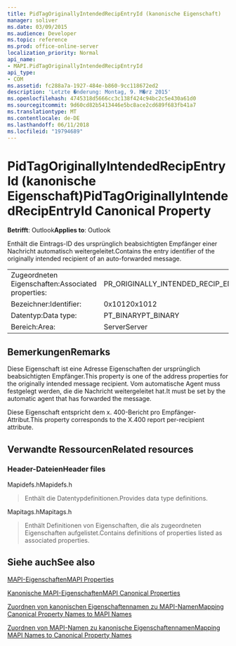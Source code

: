 ```yaml
---
title: PidTagOriginallyIntendedRecipEntryId (kanonische Eigenschaft)
manager: soliver
ms.date: 03/09/2015
ms.audience: Developer
ms.topic: reference
ms.prod: office-online-server
localization_priority: Normal
api_name:
- MAPI.PidTagOriginallyIntendedRecipEntryId
api_type:
- COM
ms.assetid: fc288a7a-1927-484e-b860-9cc118672ed2
description: 'Letzte �nderung: Montag, 9. M�rz 2015'
ms.openlocfilehash: 4745318d5666cc3c138f424c94bc2c5e430a61d0
ms.sourcegitcommit: 9d60cd82b5413446e5bc8ace2cd689f683fb41a7
ms.translationtype: MT
ms.contentlocale: de-DE
ms.lasthandoff: 06/11/2018
ms.locfileid: "19794689"
---
```

# <a name="pidtagoriginallyintendedrecipentryid-canonical-property"></a><span data-ttu-id="21f1b-103">PidTagOriginallyIntendedRecipEntryId (kanonische Eigenschaft)</span><span class="sxs-lookup"><span data-stu-id="21f1b-103">PidTagOriginallyIntendedRecipEntryId Canonical Property</span></span>

  
  
<span data-ttu-id="21f1b-104">**Betrifft**: Outlook</span><span class="sxs-lookup"><span data-stu-id="21f1b-104">**Applies to**: Outlook</span></span> 
  
<span data-ttu-id="21f1b-105">Enthält die Eintrags-ID des ursprünglich beabsichtigten Empfänger einer Nachricht automatisch weitergeleitet.</span><span class="sxs-lookup"><span data-stu-id="21f1b-105">Contains the entry identifier of the originally intended recipient of an auto-forwarded message.</span></span>
  
|||
|:-----|:-----|
|<span data-ttu-id="21f1b-106">Zugeordneten Eigenschaften:</span><span class="sxs-lookup"><span data-stu-id="21f1b-106">Associated properties:</span></span>  <br/> |<span data-ttu-id="21f1b-107">PR_ORIGINALLY_INTENDED_RECIP_ENTRYID</span><span class="sxs-lookup"><span data-stu-id="21f1b-107">PR_ORIGINALLY_INTENDED_RECIP_ENTRYID</span></span>  <br/> |
|<span data-ttu-id="21f1b-108">Bezeichner:</span><span class="sxs-lookup"><span data-stu-id="21f1b-108">Identifier:</span></span>  <br/> |<span data-ttu-id="21f1b-109">0x1012</span><span class="sxs-lookup"><span data-stu-id="21f1b-109">0x1012</span></span>  <br/> |
|<span data-ttu-id="21f1b-110">Datentyp:</span><span class="sxs-lookup"><span data-stu-id="21f1b-110">Data type:</span></span>  <br/> |<span data-ttu-id="21f1b-111">PT_BINARY</span><span class="sxs-lookup"><span data-stu-id="21f1b-111">PT_BINARY</span></span>  <br/> |
|<span data-ttu-id="21f1b-112">Bereich:</span><span class="sxs-lookup"><span data-stu-id="21f1b-112">Area:</span></span>  <br/> |<span data-ttu-id="21f1b-113">Server</span><span class="sxs-lookup"><span data-stu-id="21f1b-113">Server</span></span>  <br/> |
   
## <a name="remarks"></a><span data-ttu-id="21f1b-114">Bemerkungen</span><span class="sxs-lookup"><span data-stu-id="21f1b-114">Remarks</span></span>

<span data-ttu-id="21f1b-115">Diese Eigenschaft ist eine Adresse Eigenschaften der ursprünglich beabsichtigten Empfänger.</span><span class="sxs-lookup"><span data-stu-id="21f1b-115">This property is one of the address properties for the originally intended message recipient.</span></span> <span data-ttu-id="21f1b-116">Vom automatische Agent muss festgelegt werden, die die Nachricht weitergeleitet hat.</span><span class="sxs-lookup"><span data-stu-id="21f1b-116">It must be set by the automatic agent that has forwarded the message.</span></span>
  
<span data-ttu-id="21f1b-117">Diese Eigenschaft entspricht dem x. 400-Bericht pro Empfänger-Attribut.</span><span class="sxs-lookup"><span data-stu-id="21f1b-117">This property corresponds to the X.400 report per-recipient attribute.</span></span>
  
## <a name="related-resources"></a><span data-ttu-id="21f1b-118">Verwandte Ressourcen</span><span class="sxs-lookup"><span data-stu-id="21f1b-118">Related resources</span></span>

### <a name="header-files"></a><span data-ttu-id="21f1b-119">Header-Dateien</span><span class="sxs-lookup"><span data-stu-id="21f1b-119">Header files</span></span>

<span data-ttu-id="21f1b-120">Mapidefs.h</span><span class="sxs-lookup"><span data-stu-id="21f1b-120">Mapidefs.h</span></span>
  
> <span data-ttu-id="21f1b-121">Enthält die Datentypdefinitionen.</span><span class="sxs-lookup"><span data-stu-id="21f1b-121">Provides data type definitions.</span></span>
    
<span data-ttu-id="21f1b-122">Mapitags.h</span><span class="sxs-lookup"><span data-stu-id="21f1b-122">Mapitags.h</span></span>
  
> <span data-ttu-id="21f1b-123">Enthält Definitionen von Eigenschaften, die als zugeordneten Eigenschaften aufgelistet.</span><span class="sxs-lookup"><span data-stu-id="21f1b-123">Contains definitions of properties listed as associated properties.</span></span>
    
## <a name="see-also"></a><span data-ttu-id="21f1b-124">Siehe auch</span><span class="sxs-lookup"><span data-stu-id="21f1b-124">See also</span></span>



[<span data-ttu-id="21f1b-125">MAPI-Eigenschaften</span><span class="sxs-lookup"><span data-stu-id="21f1b-125">MAPI Properties</span></span>](mapi-properties.md)
  
[<span data-ttu-id="21f1b-126">Kanonische MAPI-Eigenschaften</span><span class="sxs-lookup"><span data-stu-id="21f1b-126">MAPI Canonical Properties</span></span>](mapi-canonical-properties.md)
  
[<span data-ttu-id="21f1b-127">Zuordnen von kanonischen Eigenschaftennamen zu MAPI-Namen</span><span class="sxs-lookup"><span data-stu-id="21f1b-127">Mapping Canonical Property Names to MAPI Names</span></span>](mapping-canonical-property-names-to-mapi-names.md)
  
[<span data-ttu-id="21f1b-128">Zuordnen von MAPI-Namen zu kanonische Eigenschaftennamen</span><span class="sxs-lookup"><span data-stu-id="21f1b-128">Mapping MAPI Names to Canonical Property Names</span></span>](mapping-mapi-names-to-canonical-property-names.md)

